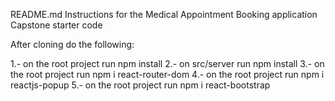 README.md
Instructions for the Medical Appointment Booking application
Capstone starter code

After cloning do the following:

1.- on the root project run npm install
2.- on src/server run npm install
3.- on the root project run npm i react-router-dom
4.- on the root project run npm i reactjs-popup
5.- on the root project run npm i react-bootstrap
